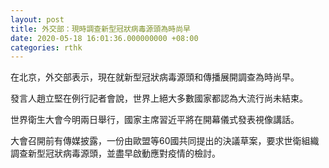 ```yaml
---
layout: post
title: 外交部：現時調查新型冠狀病毒源頭為時尚早
date: 2020-05-18 16:01:36.000000000 +08:00
categories: rthk
---
```


在北京，外交部表示，現在就新型冠狀病毒源頭和傳播展開調查為時尚早。

發言人趙立堅在例行記者會說，世界上絕大多數國家都認為大流行尚未結束。

世界衛生大會今明兩日舉行，國家主席習近平將在開幕儀式發表視像講話。

大會召開前有傳媒披露，一份由歐盟等60國共同提出的決議草案，要求世衛組織調查新型冠狀病毒源頭，並盡早啟動應對疫情的檢討。
